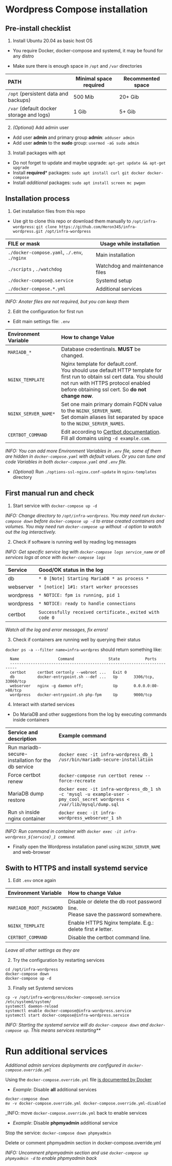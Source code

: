 
# Wordpress Compose installation

## Pre-install checklist

1. Install Ubuntu 20.04 as basic host OS

 * You require Docker, docker-compose and systemd,
   it may be found for any distro

 * Make sure there is enough space in `/opt` and `/var` directories

 | PATH | Minimal space required | Recommented space |
 |:-----|------------------------|-------------------|
 | `/opt` (persistent data and backups)     | 500 Mib | 20+ Gib |
 | `/var` (default docker storage and logs) | 1 Gib   | 5+ Gib  |

2. _(Optional)_ Add admin user
 * Add user **admin** and primary group **admin**: `adduser admin`
 * Add user **admin** to the **sudo** group: `usermod -aG sudo admin`

3. Install packages with apt
 * Do not forget to update and maybe upgrade: `apt-get update && apt-get upgrade`
 * Install **required*** packages: `sudo apt install curl git docker docker-compose`
 * Install _additional_ packages: `sudo apt install screen mc pwgen`

## Installation process

1. Get installation files from this repo

 * Use git to clone this repo or download them manually to `/opt/infra-wordpress`:
 `git clone https://github.com/Heron345/infra-wordpress.git /opt/infra-wordpress`

 | FILE or mask | Usage while installation |
 |:-------------|--------------------------|
 | `./docker-compose.yaml`, `./.env`, `./nginx` | Main installation |
 | `./scripts` , `./watchdog`    | Watchdog and maintenance files   |
 | `./docker-compose@.service`   | Systemd setup                    |
 | `./docker-compose.*.yml`      | Additional services              |

 _INFO: Anoter files are not required, but you can keep them_

2. Edit the configuration for first run

 * Edit main settings file: `.env`

 | Environment Variable | How to change Value |
 |:---------------------|:--------------------|
 | `MARIADB_*`          | Database credentinals. **MUST** be changed. |
 | `NGINX_TEMPLATE`     | Nginx template for default.conf. <br /> You should use default HTTP template for first run to obtain ssl cert data. You should not run with HTTPS protocol enabled before obtaining ssl cert. So **do not change now**. |
 | `NGINX_SERVER_NAME*` | Set one main primary domain FQDN value to the `NGINX_SERVER_NAME`. <br /> Set domain aliases list separated by space to the `NGINX_SERVER_NAMES`. |
 | `CERTBOT_COMMAND`    | Edit according to [Certbot documentation](https://eff-certbot.readthedocs.io/en/stable/using.html). <br /> Fill all domains using `-d example.com`. |

 _INFO: You can add more Environment Variables in `.env` file,
  some of them are hidden in `docker-compose.yaml` with default values.
  Or you can tune and code Variables in both `docker-compose.yaml` and `.env` file._

 * _(Optional)_ Run `./options-ssl-nginx.conf-update` in `nginx-templates` directory

## First manual run and check

1. Start service with `docker-compose up -d`

 _INFO: Change directory to `/opt/infra-wordpress`.
  You may need run `docker-compose down` before `docker-compose up -d`
  to erase created containers and volumes.
  You may need run `docker-compose up` without `-d` option
  to watch out the log interactively._

2. Check if software is running well by reading log messages

 _INFO: Get specific service log with `docker-compose logs service_name`
  or all services logs at once with `docker-compose logs`_

 | Service   | Good/OK status in the log |
 |:----------|:--------------------------|
 | db        | `* 0 [Note] Starting MariaDB * as process *` |
 | webserver | `* [notice] 1#1: start worker processes`     |
 | wordpress | `* NOTICE: fpm is running, pid 1`            |
 | wordpress | `* NOTICE: ready to handle connections`      |
 | certbot   | `Successfully received certificate.`, `exited with code 0` |

 _Watch all the log and error messages, fix errors!_

3. Check if containers are running well by querying their status

`docker ps -a --filter name=infra-wordpres` should return something like:

```
  Name                 Command               State           Ports
  -------------------------------------------------------------------------
  certbot     certbot certonly --webroot ...   Exit 0
  db          docker-entrypoint.sh --def ...   Up       3306/tcp, 33060/tcp
  webserver   nginx -g daemon off;             Up       0.0.0.0:80->80/tcp
  wordpress   docker-entrypoint.sh php-fpm     Up       9000/tcp
```

4. Interact with started services

 * Do MariaDB and other suggestions from the log by executing commands inside containers

 | Service and description | Example command |
 |:------------------------|:----------------|
 | Run mariadb-secure-installation for the db service | `docker exec -it infra-wordpress_db_1 /usr/bin/mariadb-secure-installation` |
 | Force certbot renew  | `docker-compose run certbot renew --force-recreate` |
 | MariaDB dump restore | `docker exec -it infra-wordpress_db_1 sh -c 'mysql -u example-user -pmy_cool_secret wordpress < /var/lib/mysql/dump.sql` |
 | Run `sh` inside nginx container | `docker exec -it infra-wordpress_webserver_1 sh` |

 _INFO: Run command in container
 with `docker exec -it infra-wordpress_${service}_1 command`._

 * Finally open the Wordpress installation panel
 using `NGINX_SERVER_NAME` and web-browser

## Swith to HTTPS and install systemd service

1. Edit `.env` once again

 | Environment Variable | How to change Value |
 |:---------------------|:--------------------|
 | `MARIADB_ROOT_PASSWORD` | Disable or delete the db root password line. <br /> Please save the password somewhere. |
 | `NGINX_TEMPLATE`        | Enable HTTPS Nginx template. E.g.: delete first `#` letter. |
 | `CERTBOT_COMMAND`       | Disable the certbot command line. |

 _Leave all other settings as they are_

2. Try the configuration by restarting services
```
cd /opt/infra-wordpress
docker-compose down
docker-compose up -d
```

3. Finally set Systemd services
```
cp -v /opt/infra-wordpress/docker-compose@.service /etc/systemd/system/
systemctl daemon-reload
systemctl enable docker-compose@infra-wordpress.service
systemctl start docker-compose@infra-wordpress.service
```

 _INFO: Starting the systemd service will do `docker-compose down`
  and `docker-compose up`. This means services restarting**_

# Run additional services

_Additional admin services deployments
 are configured in `docker-compose.override.yml`_

Using the `docker-compose.override.yml` file
 [is documented by Docker](https://docs.docker.com/compose/extends/)


* _Example_: Disable **all** additional services

```
docker-compose down
mv -v docker-compose.override.yml docker-compose.override.yml-disabled
```

_INFO: move `docker-compose.override.yml` back to enable services

* _Example_: Disable **phpmyadmin** additional service

Stop the service: `docker-compose down phpmyadmin`

Delete or comment phpmyadmin section in docker-compose.override.yml

_INFO: Uncomment phpmyadmin section and use `docker-compose up phpmyadmin -d`
 to enable phpmyadmin back_
